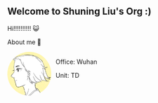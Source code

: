 ## Welcome to Shuning Liu's Org :)  

Hi!!!!!!!!!! 😺

About me 🖖

<div style="display: flex; margin:5px 0">
    <img src="assets/my-avatar.jpg" alt="avatar" title="💖" width="100" height="100" style="border-radius: 50%" />
    <div style="margin-left: 10px">
        <p>Office: Wuhan</p>
        <p>Unit: TD</p>
    </div>
</div>
